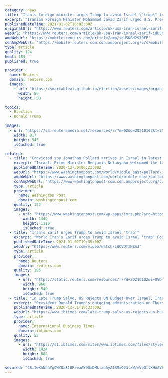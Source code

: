 ```yaml
---
category: news
title: "Iran's foreign minister urges Trump to avoid Israel \"trap\" to provoke war"
excerpt: "Iranian Foreign Minister Mohammad Javad Zarif urged U.S. President Donald Trump on Saturday not to be \"trapped\" by an alleged Israeli plan to provoke a war through attacks on U.S. forces in Iraq."
publishedDateTime: 2021-01-02T16:02:00Z
originalUrl: "https://www.reuters.com/article/uk-usa-iran-israel-zarif-idUSKBN2970FP"
webUrl: "https://www.reuters.com/article/uk-usa-iran-israel-zarif-idUSKBN2970FP"
ampWebUrl: "https://mobile.reuters.com/article/amp/idUSKBN2970FP"
cdnAmpWebUrl: "https://mobile-reuters-com.cdn.ampproject.org/c/s/mobile.reuters.com/article/amp/idUSKBN2970FP"
type: article
quality: 124
heat: 184
published: true

provider:
  name: Reuters
  domain: reuters.com
  images:
    - url: "https://smartableai.github.io/election/assets/images/organizations/reuters.com-50x50.jpg"
      width: 50
      height: 50

topics:
  - Election
  - Donald Trump

images:
  - url: "https://s3.reutersmedia.net/resources/r/?m=02&d=20210102&t=2&i=1546415921&w=&fh=545px&fw=&ll=&pl=&sq=&r=LYNXMPEH0106N"
    width: 817
    height: 545
    isCached: true

related:
  - title: "Convicted spy Jonathan Pollard arrives in Israel in latest Trump parting gift"
    excerpt: "Israeli Prime Minister Benjamin Netanyahu welcomed the former U.S. Navy analyst and his wife, Esther, with a celebratory Jewish prayer."
    publishedDateTime: 2020-12-30T06:21:00Z
    webUrl: "https://www.washingtonpost.com/world/middle_east/pollard-israel-spy-trump-netanyahu/2020/12/30/76a52f38-4a59-11eb-97b6-4eb9f72ff46b_story.html"
    ampWebUrl: "https://www.washingtonpost.com/world/middle_east/pollard-israel-spy-trump-netanyahu/2020/12/30/76a52f38-4a59-11eb-97b6-4eb9f72ff46b_story.html?outputType=amp"
    cdnAmpWebUrl: "https://www-washingtonpost-com.cdn.ampproject.org/c/s/www.washingtonpost.com/world/middle_east/pollard-israel-spy-trump-netanyahu/2020/12/30/76a52f38-4a59-11eb-97b6-4eb9f72ff46b_story.html?outputType=amp"
    type: article
    provider:
      name: Washington Post
      domain: washingtonpost.com
    quality: 122
    images:
      - url: "https://www.washingtonpost.com/wp-apps/imrs.php?src=https://arc-anglerfish-washpost-prod-washpost.s3.amazonaws.com/public/ORA2GDSKMYI6XKPUBZTIXF3SXI.jpg&w=1440"
        width: 1440
        height: 1119
        isCached: true
  - title: "Iran's Zarif urges Trump to avoid Israel 'trap'"
    excerpt: "World Iran's Zarif urges Trump to avoid Israel 'trap' Posted . Iranian Foreign Minister Mohammad Javad Zarif urged U.S. President Donald Trump on Saturday not to be \"trapped\" by a"
    publishedDateTime: 2021-01-02T19:35:00Z
    webUrl: "https://www.reuters.com/video/watch/idOVDTINZAJ"
    type: article
    provider:
      name: Reuters
      domain: reuters.com
    quality: 105
    images:
      - url: "https://static.reuters.com/resources/r/?d=20210102&i=OVDTINZAJ&r=OVDTINZAJ&t=2"
        width: 960
        height: 540
        isCached: true
  - title: "In Late Trump Salvo, US Rejects UN Budget Over Israel, Iran"
    excerpt: "President Donald Trump's outgoing administration on Thursday fired a late salvo against the United Nations by voting against its budget, citing disagreements on Israel and Iran, but it found virtually no international support."
    publishedDateTime: 2020-12-31T19:33:00Z
    webUrl: "https://www.ibtimes.com/late-trump-salvo-us-rejects-un-budget-over-israel-iran-3112727"
    type: article
    provider:
      name: International Business Times
      domain: ibtimes.com
    quality: 55
    images:
      - url: "https://s1.ibtimes.com/sites/www.ibtimes.com/files/styles/full/public/2020/12/31/kelly-craft-seen-here-in-september-has-voted.jpg"
        width: 1024
        height: 682
        isCached: true

secured: "CBiIwXhNhaYgQWYOa818PrwaAY9QmDMklaaAyAfSMwO23lxW/eVpOttXHAAVErFWTya4/Pu5PETuxgdQIJjIgnKvIxHj48m1RgzbTMtEr3z2loCfbeGTQT0lDJIso65M6EUWRHrIGnyVk5pR6kBHo2E4b6eQyuOCIfrLzuW2C/rb7StQmp9L+vbs+EXxFgiwgy0iX9rPx9eA6GLwKWwlcuRL+LxnQmv/NhTbj0tvZzsZ2gNKSYAQ/bDgrZ2KpyKYdz3XwXZ3at5x5TkaqIUtWb+8KRMHCxeay7QU5oVxx3IVxnSMeK29Ss34+8fPWw+soWGmjXJTtFeEu9a0C+lch/cNzuOacEn+mNLU+rN/P1M=;mzmtQ4h+wf98k6sVnkaptg=="
---
```



